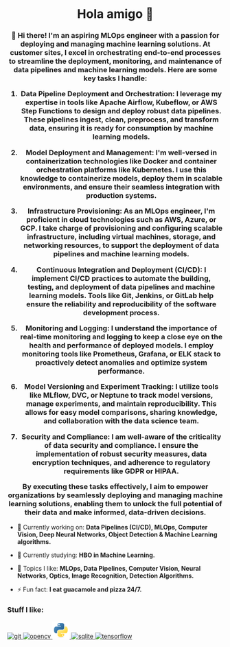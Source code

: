 <h1 align="center">Hola amigo 👋</h1>
<h3 align="center"> 👋 Hi there! I'm an aspiring MLOps engineer with a passion for deploying and managing machine learning solutions. At customer sites, I excel in orchestrating end-to-end processes to streamline the deployment, monitoring, and maintenance of data pipelines and machine learning models. Here are some key tasks I handle:

1. Data Pipeline Deployment and Orchestration: I leverage my expertise in tools like Apache Airflow, Kubeflow, or AWS Step Functions to design and deploy robust data pipelines. These pipelines ingest, clean, preprocess, and transform data, ensuring it is ready for consumption by machine learning models.

2. Model Deployment and Management: I'm well-versed in containerization technologies like Docker and container orchestration platforms like Kubernetes. I use this knowledge to containerize models, deploy them in scalable environments, and ensure their seamless integration with production systems.

3. Infrastructure Provisioning: As an MLOps engineer, I'm proficient in cloud technologies such as AWS, Azure, or GCP. I take charge of provisioning and configuring scalable infrastructure, including virtual machines, storage, and networking resources, to support the deployment of data pipelines and machine learning models.

4. Continuous Integration and Deployment (CI/CD): I implement CI/CD practices to automate the building, testing, and deployment of data pipelines and machine learning models. Tools like Git, Jenkins, or GitLab help ensure the reliability and reproducibility of the software development process.

5. Monitoring and Logging: I understand the importance of real-time monitoring and logging to keep a close eye on the health and performance of deployed models. I employ monitoring tools like Prometheus, Grafana, or ELK stack to proactively detect anomalies and optimize system performance.

6. Model Versioning and Experiment Tracking: I utilize tools like MLflow, DVC, or Neptune to track model versions, manage experiments, and maintain reproducibility. This allows for easy model comparisons, sharing knowledge, and collaboration with the data science team.

7. Security and Compliance: I am well-aware of the criticality of data security and compliance. I ensure the implementation of robust security measures, data encryption techniques, and adherence to regulatory requirements like GDPR or HIPAA.

By executing these tasks effectively, I aim to empower organizations by seamlessly deploying and managing machine learning solutions, enabling them to unlock the full potential of their data and make informed, data-driven decisions.</br></h3>

- 🔭 Currently working on: **Data Pipelines (CI/CD), MLOps, Computer Vision, Deep Neural Networks, Object Detection & Machine Learning algorithms.**

- 🌱 Currently studying: **HBO in Machine Learning.**

- 💬 Topics I like: **MLOps, Data Pipelines, Computer Vision, Neural Networks, Optics, Image Recognition, Detection Algorithms.**

- ⚡ Fun fact: **I eat guacamole and pizza 24/7.**

<h3 align="left">Stuff I like:</h3>
<p align="left"> <a href="https://git-scm.com/" target="_blank" rel="noreferrer"> <img src="https://www.vectorlogo.zone/logos/git-scm/git-scm-icon.svg" alt="git" width="40" height="40"/> </a> <a href="https://opencv.org/" target="_blank" rel="noreferrer"> <img src="https://www.vectorlogo.zone/logos/opencv/opencv-icon.svg" alt="opencv" width="40" height="40"/> </a> <a href="https://www.python.org" target="_blank" rel="noreferrer"> <img src="https://raw.githubusercontent.com/devicons/devicon/master/icons/python/python-original.svg" alt="python" width="40" height="40"/> </a> <a href="https://www.sqlite.org/" target="_blank" rel="noreferrer"> <img src="https://www.vectorlogo.zone/logos/sqlite/sqlite-icon.svg" alt="sqlite" width="40" height="40"/> </a> <a href="https://www.tensorflow.org" target="_blank" rel="noreferrer"> <img src="https://www.vectorlogo.zone/logos/tensorflow/tensorflow-icon.svg" alt="tensorflow" width="40" height="40"/> </a></p>
